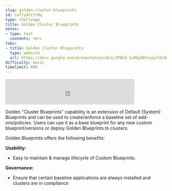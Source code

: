 ```yaml
---
slug: golden-cluster-blueprints
id: twfty4tcfr0q
type: challenge
title: Golden Cluster Blueprints
notes:
- type: text
  contents: <br>
tabs:
- title: Golden Cluster Blueprints
  type: website
  url: https://docs.google.com/presentation/d/e/2PACX-1vRbpOEhryqsY2C46IMBLLHZGO4CEt8IAW8plsr9P2E70J0rx9gJgXAtW-ygV0-k5A/embed?start=false&loop=false&delayms=3000
difficulty: basic
timelimit: 600
---
```


<iframe style="position: relative; height: 80px; width: 80%;" src="https://drive.google.com/file/d/1D-yxyiXWgStvmLBoaT6j8G3PaDGTUETm/preview" title="Mp3 player" frameborder="0" allow="accelerometer; autoplay; clipboard-write; encrypted-media; gyroscope; picture-in-picture" allowfullscreen></iframe>

Golden "Cluster Blueprints" capability is an extension of Default (System) Blueprints and can be used to create/enforce a baseline set of add-ons/policies. Users can use it as a base blueprint for any new custom blueprint/versions or deploy Golden Blueprints to clusters.

Golden Blueprints offers the following benefits:

**Usability:**<br>
* Easy to maintain & manage lifecycle of Custom Blueprints.

**Governance:**<br>
* Ensure that certain baseline applications are always installed and clusters are in compliance
